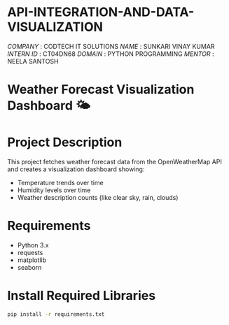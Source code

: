 # API-INTEGRATION-AND-DATA-VISUALIZATION

*COMPANY* : CODTECH IT SOLUTIONS
*NAME* : SUNKARI VINAY KUMAR
*INTERN ID* : CT04DN68
*DOMAIN* : PYTHON PROGRAMMING
*MENTOR* : NEELA SANTOSH
# Weather Forecast Visualization Dashboard 🌤️

# Project Description

This project fetches weather forecast data from the OpenWeatherMap API and creates a visualization dashboard showing:
- Temperature trends over time
- Humidity levels over time
- Weather description counts (like clear sky, rain, clouds)

# Requirements

- Python 3.x
- requests
- matplotlib
- seaborn

# Install Required Libraries

```bash
pip install -r requirements.txt
